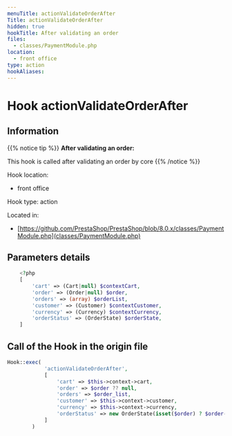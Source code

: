 ```yaml
---
menuTitle: actionValidateOrderAfter
Title: actionValidateOrderAfter
hidden: true
hookTitle: After validating an order
files:
  - classes/PaymentModule.php
location:
  - front office
type: action
hookAliases:
---
```


# Hook actionValidateOrderAfter

## Information

{{% notice tip %}}
**After validating an order:** 

This hook is called after validating an order by core
{{% /notice %}}

Hook location:
  - front office

Hook type: action

Located in: 
  - [https://github.com/PrestaShop/PrestaShop/blob/8.0.x/classes/PaymentModule.php](classes/PaymentModule.php)

## Parameters details

```php
    <?php
    [
        'cart' => (Cart|null) $contextCart,
        'order' => (Order|null) $order,
        'orders' => (array) $orderList,
        'customer' => (Customer) $contextCustomer,
        'currency' => (Currency) $contextCurrency,
        'orderStatus' => (OrderState) $orderState,
    ]
```

## Call of the Hook in the origin file

```php
Hook::exec(
            'actionValidateOrderAfter',
            [
                'cart' => $this->context->cart,
                'order' => $order ?? null,
                'orders' => $order_list,
                'customer' => $this->context->customer,
                'currency' => $this->context->currency,
                'orderStatus' => new OrderState(isset($order) ? $order->current_state : null),
            ]
        )
```